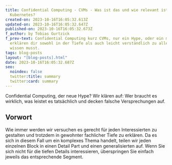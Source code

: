 ```yaml
---
title: Confidential Computing - CVMs - Was ist das und wie relevant ist es für
  Kubernetes?
created-on: 2023-10-16T16:05:32.613Z
updated-on: 2023-10-16T16:05:32.647Z
published-on: 2023-10-16T16:05:32.673Z
f_author: by Tobias Gurtzick
f_prev-text: Confidential Computing kurz CVMs, nur ein Hype, oder ein muss? Wir
  erklären dir sowohl in der Tiefe als auch leicht verständlich zu allem, was du
  wissen musst.
tags: blog-posts
layout: "[blog-posts].html"
date: 2023-10-16T16:05:32.687Z
seo:
  noindex: false
  twitter:title: summary
  twitter:card: summary
---
```

Confidential Computing, der neue Hype? Wir klären auf: Wer braucht es wirklich, was leistet es tatsächlich und decken falsche Versprechungen auf.



## Vorwort

Wie immer werden wir versuchen es gerecht für jeden Interessierten zu gestalten und trotzdem in gewohnter fachlicher Tiefe zu erklären. Da es sich in diesem Fall um ein komplexes Thema handelt, teilen wir jeden einzelnen Block in einen Detail Part und einen generalisierten auf. Wenn Sie sich nicht für die tiefen Details interessieren, überspringen Sie einfach jeweils das entsprechende Segment.